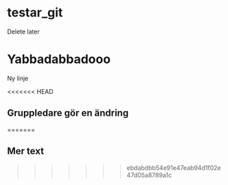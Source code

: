 # testar_git
Delete later

# Yabbadabbadooo
Ny linje

<<<<<<< HEAD
## Gruppledare gör en ändring
=======

## Mer text
>>>>>>> ebdabdbb54e91e47eab94d1f02e47d05a8789a1c
